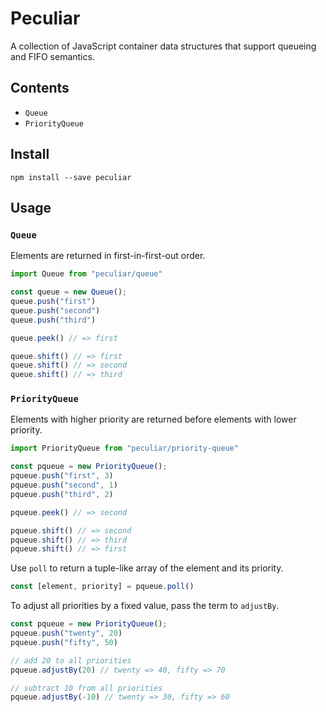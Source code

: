 # Peculiar

A collection of JavaScript container data structures that support queueing and FIFO semantics.

## Contents

- `Queue`
- `PriorityQueue`

## Install

```
npm install --save peculiar
```

## Usage

### `Queue`

Elements are returned in first-in-first-out order.

```js
import Queue from "peculiar/queue"

const queue = new Queue();
queue.push("first")
queue.push("second")
queue.push("third")

queue.peek() // => first

queue.shift() // => first
queue.shift() // => second
queue.shift() // => third
```

### `PriorityQueue`

Elements with higher priority are returned before elements with lower priority.

```js
import PriorityQueue from "peculiar/priority-queue"

const pqueue = new PriorityQueue();
pqueue.push("first", 3)
pqueue.push("second", 1)
pqueue.push("third", 2)

pqueue.peek() // => second

pqueue.shift() // => second
pqueue.shift() // => third
pqueue.shift() // => first
```

Use `poll` to return a tuple-like array of the element and its priority.

```js
const [element, priority] = pqueue.poll()
```

To adjust all priorities by a fixed value, pass the term to `adjustBy`.

```js
const pqueue = new PriorityQueue();
pqueue.push("twenty", 20)
pqueue.push("fifty", 50)

// add 20 to all priorities
pqueue.adjustBy(20) // twenty => 40, fifty => 70

// subtract 10 from all priorities
pqueue.adjustBy(-10) // twenty => 30, fifty => 60
```
